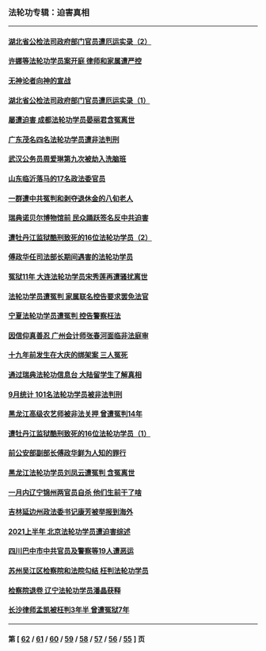 ### 法轮功专辑：迫害真相
---
#### [湖北省公检法司政府部门官员遭厄运实录（2）](../../pages/nf4379/n13307275.md?10180430) 
#### [许娜等法轮功学员案开庭 律师和家属遭严控](../../pages/nf4379/n13307921.md?10180430) 
#### [无神论者向神的宣战](../../pages/nf4379/n13281535.md?10180430) 
#### [湖北省公检法司政府部门官员遭厄运实录（1）](../../pages/nf4379/n13302225.md?10180430) 
#### [屡遭迫害 成都法轮功学员晏丽君含冤离世](../../pages/nf4379/n13304194.md?10180430) 
#### [广东茂名四名法轮功学员遭非法判刑](../../pages/nf4379/n13302552.md?10180430) 
#### [武汉公务员周爱琳第九次被劫入洗脑班](../../pages/nf4379/n13301590.md?10180430) 
#### [山东临沂落马的17名政法委官员](../../pages/nf4379/n13299770.md?10180430) 
#### [一群遭中共冤判和剥夺退休金的八旬老人](../../pages/nf4379/n13299080.md?10180430) 
#### [瑞典诺贝尔博物馆前 民众踊跃签名反中共迫害](../../pages/nf4379/n13296860.md?10180430) 
#### [遭牡丹江监狱酷刑致死的16位法轮功学员（2）](../../pages/nf4379/n13295023.md?10180430) 
#### [傅政华任司法部长期间遇害的法轮功学员](../../pages/nf4379/n13288173.md?10180430) 
#### [冤狱11年 大连法轮功学员宋秀莲再遭骚扰离世](../../pages/nf4379/n13288840.md?10180430) 
#### [法轮功学员遭冤判 家属联名控告要求罢免法官](../../pages/nf4379/n13285601.md?10180430) 
#### [宁夏法轮功学员遭冤判 控告警察枉法](../../pages/nf4379/n13286925.md?10180430) 
#### [因信仰真善忍 广州会计师张春河面临非法庭审](../../pages/nf4379/n13283860.md?10180430) 
#### [十九年前发生在大庆的绑架案 三人冤死](../../pages/nf4379/n13284148.md?10180430) 
#### [通过瑞典法轮功信息台 大陆留学生了解真相](../../pages/nf4379/n13283471.md?10180430) 
#### [9月统计 101名法轮功学员被非法判刑](../../pages/nf4379/n13282958.md?10180430) 
#### [黑龙江高级农艺师被非法关押 曾遭冤判14年](../../pages/nf4379/n13281157.md?10180430) 
#### [遭牡丹江监狱酷刑致死的16位法轮功学员（1）](../../pages/nf4379/n13278476.md?10180430) 
#### [前公安部副部长傅政华鲜为人知的罪行](../../pages/nf4379/n13280381.md?10180430) 
#### [黑龙江法轮功学员刘凤云遭冤判 含冤离世](../../pages/nf4379/n13278109.md?10180430) 
#### [一月内辽宁锦州两官员自杀 他们生前干了啥](../../pages/nf4379/n13278649.md?10180430) 
#### [吉林延边州政法委书记康芳被举报到海外](../../pages/nf4379/n13274896.md?10180430) 
#### [2021上半年 北京法轮功学员遭迫害综述](../../pages/nf4379/n13274200.md?10180430) 
#### [四川巴中市中共官员及警察等19人遭恶运](../../pages/nf4379/n13272220.md?10180430) 
#### [苏州吴江区检察院和法院勾结 枉判法轮功学员](../../pages/nf4379/n13269731.md?10180430) 
#### [检察院退卷 辽宁法轮功学员潘晶获释](../../pages/nf4379/n13269553.md?10180430) 
#### [长沙律师孟凯被枉判3年半 曾遭冤狱7年](../../pages/nf4379/n13269049.md?10180430) 

---
#### 第 [ [62](./62.md?10180430) / [61](./61.md?10180430) / [60](./60.md?10180430) / [59](./59.md?10180430) / [58](./58.md?10180430) / [57](./57.md?10180430) / [56](./56.md?10180430) / [55](./55.md?10180430) ] 页

